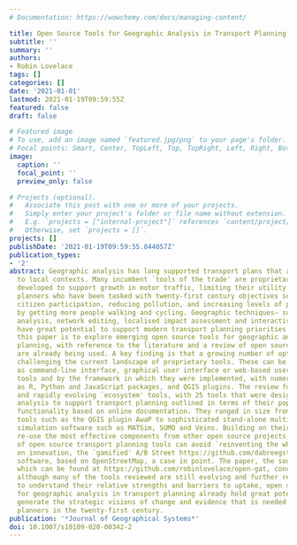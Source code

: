 ```yaml
---
# Documentation: https://wowchemy.com/docs/managing-content/

title: Open Source Tools for Geographic Analysis in Transport Planning
subtitle: ''
summary: ''
authors:
- Robin Lovelace
tags: []
categories: []
date: '2021-01-01'
lastmod: 2021-01-19T09:59:55Z
featured: false
draft: false

# Featured image
# To use, add an image named `featured.jpg/png` to your page's folder.
# Focal points: Smart, Center, TopLeft, Top, TopRight, Left, Right, BottomLeft, Bottom, BottomRight.
image:
  caption: ''
  focal_point: ''
  preview_only: false

# Projects (optional).
#   Associate this post with one or more of your projects.
#   Simply enter your project's folder or file name without extension.
#   E.g. `projects = ["internal-project"]` references `content/project/deep-learning/index.md`.
#   Otherwise, set `projects = []`.
projects: []
publishDate: '2021-01-19T09:59:55.844057Z'
publication_types:
- '2'
abstract: Geographic analysis has long supported transport plans that are appropriate
  to local contexts. Many incumbent `tools of the trade' are proprietary and were
  developed to support growth in motor traffic, limiting their utility for transport
  planners who have been tasked with twenty-first century objectives such as enabling
  citizen participation, reducing pollution, and increasing levels of physical activity
  by getting more people walking and cycling. Geographic techniques— such as route
  analysis, network editing, localised impact assessment and interactive map visualisation—
  have great potential to support modern transport planning priorities. The aim of
  this paper is to explore emerging open source tools for geographic analysis in transport
  planning, with reference to the literature and a review of open source tools that
  are already being used. A key finding is that a growing number of options exist,
  challenging the current landscape of proprietary tools. These can be classified
  as command-line interface, graphical user interface or web-based user interface
  tools and by the framework in which they were implemented, with numerous tools released
  as R, Python and JavaScript packages, and QGIS plugins. The review found a diverse
  and rapidly evolving `ecosystem' tools, with 25 tools that were designed for geographic
  analysis to support transport planning outlined in terms of their popularity and
  functionality based on online documentation. They ranged in size from single-purpose
  tools such as the QGIS plugin AwaP to sophisticated stand-alone multi-modal traffic
  simulation software such as MATSim, SUMO and Veins. Building on their ability to
  re-use the most effective components from other open source projects, developers
  of open source transport planning tools can avoid `reinventing the wheel' and focus
  on innovation, the `gamified' A/B Street https://github.com/dabreegster/abstreet/#abstreetsimulation
  software, based on OpenStreetMap, a case in point. The paper, the source code of
  which can be found at https://github.com/robinlovelace/open-gat, concludes that,
  although many of the tools reviewed are still evolving and further research is needed
  to understand their relative strengths and barriers to uptake, open source tools
  for geographic analysis in transport planning already hold great potential to help
  generate the strategic visions of change and evidence that is needed by transport
  planners in the twenty-first century.
publication: '*Journal of Geographical Systems*'
doi: 10.1007/s10109-020-00342-2
---
```

